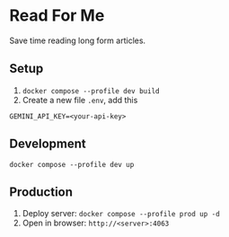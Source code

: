 # Read For Me

Save time reading long form articles.

## Setup

1. `docker compose --profile dev build`
2. Create a new file `.env`, add this

```
GEMINI_API_KEY=<your-api-key>
```

## Development

`docker compose --profile dev up`

## Production

1. Deploy server: `docker compose --profile prod up -d`
2. Open in browser: `http://<server>:4063`
